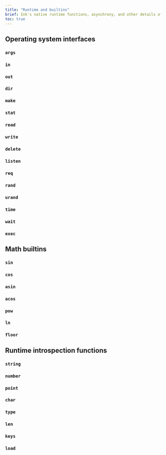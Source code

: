 ```yaml
---
title: "Runtime and builtins"
brief: Ink's native runtime functions, asynchrony, and other details of the interpreter
toc: true
---
```


## Operating system interfaces

### `args`
### `in`
### `out`
### `dir`
### `make`
### `stat`
### `read`
### `write`
### `delete`
### `listen`
### `req`
### `rand`
### `urand`
### `time`
### `wait`
### `exec`

## Math builtins

### `sin`
### `cos`
### `asin`
### `acos`
### `pow`
### `ln`
### `floor`

## Runtime introspection functions

### `string`
### `number`
### `point`
### `char`
### `type`
### `len`
### `keys`
### `load`
